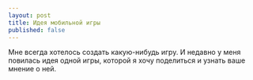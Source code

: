 ```yaml
---
layout: post
title: Идея мобильной игры
published: false
---
```


Мне всегда хотелось создать какую-нибудь игру. И недавно у меня повилась идея одной игры, которой я хочу поделиться и узнать ваше мнение о ней. 